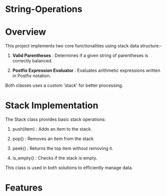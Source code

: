 # String-Operations

# Overview

This project implements two core functionalities using stack data structure:-

1. **Valid Parentheses** : Determines if a given string of parentheses is correctly balanced.

2. **Postfix Expression Evaluator** : Evaluates arithmetic expressions written in Postfix notation.

Both classes uses a custom 'stack' for better processing.

# Stack Implementation

The Stack class provides basic stack operations:

1. push(item) : Adds an item to the stack.

2. pop() : Removes an item from the stack

3. peek() : Returns the top item without removing it.

4. is_empty() : Checks if the stack is empty.

This class is used in both solutions to efficiently manage data.

# Features
